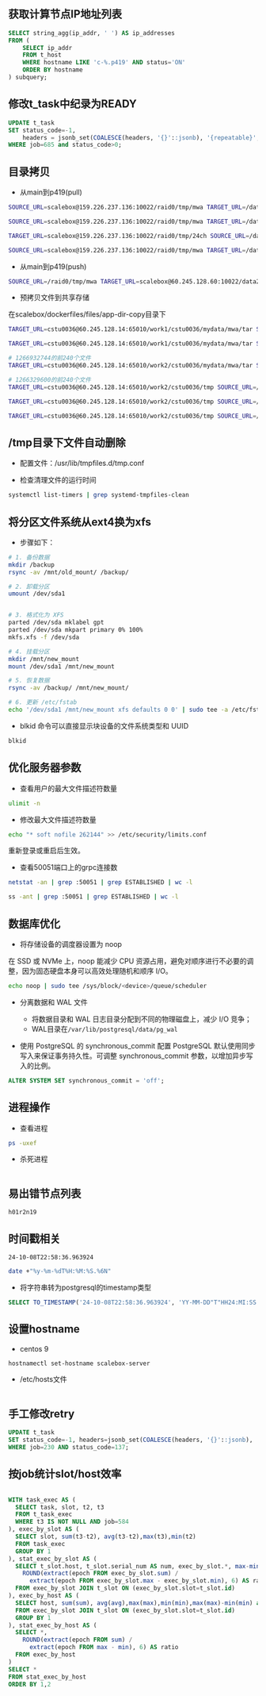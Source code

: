 
## 获取计算节点IP地址列表

```sql
SELECT string_agg(ip_addr, ' ') AS ip_addresses
FROM (
    SELECT ip_addr
    FROM t_host
    WHERE hostname LIKE 'c-%.p419' AND status='ON'
    ORDER BY hostname
) subquery;
```

## 修改t_task中纪录为READY

```sql
UPDATE t_task 
SET status_code=-1, 
    headers = jsonb_set(COALESCE(headers, '{}'::jsonb), '{repeatable}', '"yes"', true)
WHERE job=685 and status_code>0;
```

## 目录拷贝

- 从main到p419(pull)
```sh
SOURCE_URL=scalebox@159.226.237.136:10022/raid0/tmp/mwa TARGET_URL=/data2/tmp DIR_NAME=tar1257617424 REGEX_FILTER='zst$' scalebox app create

SOURCE_URL=scalebox@159.226.237.136:10022/raid0/tmp/mwa TARGET_URL=/data2/tmp DIR_NAME=tar1206977296 REGEX_FILTER= scalebox app create

TARGET_URL=scalebox@159.226.237.136:10022/raid0/tmp/24ch SOURCE_URL=/data1/mydata/mwa/24ch DIR_NAME=1266932744-241102 REGEX_FILTER= scalebox app create

SOURCE_URL=scalebox@159.226.237.136:10022/raid0/tmp/mwa TARGET_URL=/data2/tmp DIR_NAME=tar1255803168 REGEX_FILTER=.+zst$ scalebox app create

```

- 从main到p419(push)

```sh
SOURCE_URL=/raid0/tmp/mwa TARGET_URL=scalebox@60.245.128.60:10022/data2/tmp DIR_NAME=tar1257617424 REGEX_FILTER='zst$' scalebox app create

```

- 预拷贝文件到共享存储

在scalebox/dockerfiles/files/app-dir-copy目录下

```sh
TARGET_URL=cstu0036@60.245.128.14:65010/work1/cstu0036/mydata/mwa/tar SOURCE_URL=/data1/mydata/mwa/tar DIR_NAME=1301240224 REGEX_FILTER="/1301240[2-5]" scalebox app create

TARGET_URL=cstu0036@60.245.128.14:65010/work1/cstu0036/mydata/mwa/tar SOURCE_URL=/data1/mydata/mwa/tar DIR_NAME=1301240224 REGEX_FILTER='/130124(16\|17\|18\|19\|20\|21)' scalebox app create

# 1266932744的前240个文件
TARGET_URL=cstu0036@60.245.128.14:65010/work2/cstu0036/mydata/mwa/tar SOURCE_URL=/data2/mydata/mwa/tar DIR_NAME=1266932744 REGEX_FILTER='/126693(2\|3[01])' scalebox app create

# 1266329600的前240个文件
TARGET_URL=cstu0036@60.245.128.14:65010/work2/cstu0036/tmp SOURCE_URL=/data2/mydata/mwa/tar DIR_NAME=1266329600 REGEX_FILTER='/1266329' scalebox app create

TARGET_URL=cstu0036@60.245.128.14:65010/work2/cstu0036/tmp SOURCE_URL=/data2/mydata/mwa/tar DIR_NAME=1266329600 scalebox app create

TARGET_URL=cstu0036@60.245.128.14:65010/work2/cstu0036/tmp SOURCE_URL=/data2/mydata/mwa/tar DIR_NAME=1257617424 scalebox app create
```


## /tmp目录下文件自动删除

- 配置文件：/usr/lib/tmpfiles.d/tmp.conf

- 检查清理文件的运行时间
```sh
systemctl list-timers | grep systemd-tmpfiles-clean
```

## 将分区文件系统从ext4换为xfs

- 步骤如下：
 
```sh
# 1. 备份数据
mkdir /backup
rsync -av /mnt/old_mount/ /backup/

# 2. 卸载分区
umount /dev/sda1


# 3. 格式化为 XFS
parted /dev/sda mklabel gpt
parted /dev/sda mkpart primary 0% 100%
mkfs.xfs -f /dev/sda

# 4. 挂载分区
mkdir /mnt/new_mount
mount /dev/sda1 /mnt/new_mount

# 5. 恢复数据
rsync -av /backup/ /mnt/new_mount/

# 6. 更新 /etc/fstab
echo '/dev/sda1 /mnt/new_mount xfs defaults 0 0' | sudo tee -a /etc/fstab

```

- blkid 命令可以直接显示块设备的文件系统类型和 UUID

```sh
blkid
```

## 优化服务器参数
- 查看用户的最大文件描述符数量
```sh
ulimit -n
```

- 修改最大文件描述符数量
```sh
echo "* soft nofile 262144" >> /etc/security/limits.conf
```
重新登录或重启后生效。

- 查看50051端口上的grpc连接数
```sh
netstat -an | grep :50051 | grep ESTABLISHED | wc -l

ss -ant | grep :50051 | grep ESTABLISHED | wc -l
```

## 数据库优化

- 将存储设备的调度器设置为 noop

在 SSD 或 NVMe 上，noop 能减少 CPU 资源占用，避免对顺序进行不必要的调整，因为固态硬盘本身可以高效处理随机和顺序 I/O。

```sh
echo noop | sudo tee /sys/block/<device>/queue/scheduler
```

- 分离数据和 WAL 文件
  - 将数据目录和 WAL 日志目录分配到不同的物理磁盘上，减少 I/O 竞争；
  - WAL目录在```/var/lib/postgresql/data/pg_wal```
  
- 使用 PostgreSQL 的 synchronous_commit 配置
   PostgreSQL 默认使用同步写入来保证事务持久性。可调整 synchronous_commit 参数，以增加异步写入的比例。
   
```sql
ALTER SYSTEM SET synchronous_commit = 'off';
```

## 进程操作

- 查看进程
```sh
ps -uxef

```

- 杀死进程
```sh

```

## 易出错节点列表

```
h01r2n19

```

## 时间戳相关

```
24-10-08T22:58:36.963924
```

```sh
date +"%y-%m-%dT%H:%M:%S.%6N"
```

- 将字符串转为postgresql的timestamp类型
```sql
SELECT TO_TIMESTAMP('24-10-08T22:58:36.963924', 'YY-MM-DD"T"HH24:MI:SS.US');
```

## 设置hostname

- centos 9
```sh
hostnamectl set-hostname scalebox-server
```

- /etc/hosts文件
```

```

## 手工修改retry

```sql
UPDATE t_task 
SET status_code=-1, headers=jsonb_set(COALESCE(headers, '{}'::jsonb), '{repeatable}', '"yes"', true)
WHERE job=230 AND status_code=137;
```

## 按job统计slot/host效率

```sql

WITH task_exec AS (
  SELECT task, slot, t2, t3
  FROM t_task_exec
  WHERE t3 IS NOT NULL AND job=584
), exec_by_slot AS (
  SELECT slot, sum(t3-t2), avg(t3-t2),max(t3),min(t2)
  FROM task_exec
  GROUP BY 1
), stat_exec_by_slot AS (
  SELECT t_slot.host, t_slot.serial_num AS num, exec_by_slot.*, max-min AS duration,
    ROUND(extract(epoch FROM exec_by_slot.sum) / 
      extract(epoch FROM exec_by_slot.max - exec_by_slot.min), 6) AS ratio
  FROM exec_by_slot JOIN t_slot ON (exec_by_slot.slot=t_slot.id) 
), exec_by_host AS (
  SELECT host, sum(sum), avg(avg),max(max),min(min),max(max)-min(min) as duration
  FROM exec_by_slot JOIN t_slot ON (exec_by_slot.slot=t_slot.id)
  GROUP BY 1
), stat_exec_by_host AS (
  SELECT *,
    ROUND(extract(epoch FROM sum) / 
      extract(epoch FROM max - min), 6) AS ratio
  FROM exec_by_host 
) 
SELECT *
FROM stat_exec_by_host
ORDER BY 1,2

```